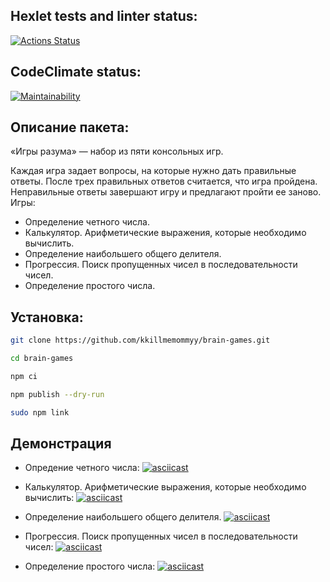 ## Hexlet tests and linter status:
[![Actions Status](https://github.com/kkillmemommyy/frontend-project-44/actions/workflows/hexlet-check.yml/badge.svg)](https://github.com/kkillmemommyy/frontend-project-44/actions)

## CodeClimate status:
[![Maintainability](https://api.codeclimate.com/v1/badges/eb299809990f57077da4/maintainability)](https://codeclimate.com/github/kkillmemommyy/frontend-project-44/maintainability)


## Описание пакета:
«Игры разума» — набор из пяти консольных игр.

Каждая игра задает вопросы, на которые нужно дать правильные ответы. После трех правильных ответов считается, что игра пройдена. Неправильные ответы завершают игру и предлагают пройти ее заново. Игры:

- Определение четного числа.
- Калькулятор. Арифметические выражения, которые необходимо вычислить.
- Определение наибольшего общего делителя.
- Прогрессия. Поиск пропущенных чисел в последовательности чисел.
- Определение простого числа.


## Установка:
```bash
git clone https://github.com/kkillmemommyy/brain-games.git
```

```bash
cd brain-games
```

```bash
npm ci
```

```bash
npm publish --dry-run
```

```bash
sudo npm link
```

## Демонстрация
- Опредение четного числа:
[![asciicast](https://asciinema.org/a/qebn3w1p1FFcdJZrCw7mpujHH.svg)](https://asciinema.org/a/qebn3w1p1FFcdJZrCw7mpujHH)

- Калькулятор. Арифметические выражения, которые необходимо вычислить:
[![asciicast](https://asciinema.org/a/WLcrx5FfNyGIIKVco7hrUhNnx.svg)](https://asciinema.org/a/WLcrx5FfNyGIIKVco7hrUhNnx)

- Определение наибольшего общего делителя.
[![asciicast](https://asciinema.org/a/viN0QXHmAW418hcwkLcKYMadr.svg)](https://asciinema.org/a/viN0QXHmAW418hcwkLcKYMadr)

- Прогрессия. Поиск пропущенных чисел в последовательности чисел:
[![asciicast](https://asciinema.org/a/7TYjtnPZMjvUu1FG4NU4sTtlX.svg)](https://asciinema.org/a/7TYjtnPZMjvUu1FG4NU4sTtlX)

- Определение простого числа:
[![asciicast](https://asciinema.org/a/WjwnwS4lWbLAITCzBXXdINuPa.svg)](https://asciinema.org/a/WjwnwS4lWbLAITCzBXXdINuPa)
